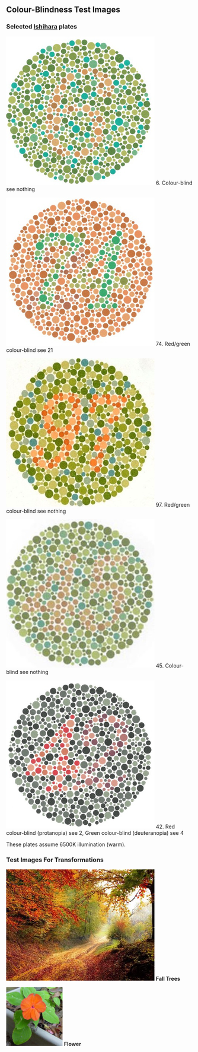 Colour-Blindness Test Images
----------------------------

### Selected [Ishihara](https://en.wikipedia.org/wiki/Ishihara_test) plates

![](Ishihara_03.jpg)   6. Colour-blind see nothing

![](Ishihara_09.jpg)   74. Red/green colour-blind see 21

![](Ishihara_12.jpg)   97. Red/green colour-blind see nothing

![](Ishihara_13.jpg)   45. Colour-blind see nothing

![](Ishihara_23.jpg)   42. Red colour-blind (protanopia) see 2, Green colour-blind (deuteranopia) see 4

These plates assume 6500K illumination (warm).


### Test Images For Transformations

![](fall_trees.jpg)   __Fall Trees__

![](flower.png)       __Flower__
